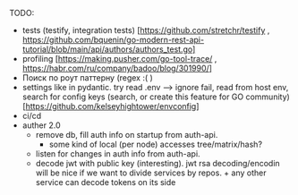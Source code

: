 TODO:
- tests (testify, integration tests) [https://github.com/stretchr/testify , https://github.com/bquenin/go-modern-rest-api-tutorial/blob/main/api/authors/authors_test.go]
- profiling [https://making.pusher.com/go-tool-trace/ , https://habr.com/ru/company/badoo/blog/301990/]
- Поиск по роут паттерну (regex :( )
- settings like in pydantic. try read .env –> ignore fail, read from host env, search for config keys (search, or create this feature for GO community) [https://github.com/kelseyhightower/envconfig]
- ci/cd
- auther 2.0
  - remove db, fill auth info on startup from auth-api.
    - some kind of local (per node) accesses tree/matrix/hash? 
  - listen for changes in auth info from auth-api. 
  - decode jwt with public key (interesting). jwt rsa decoding/encodin will be nice if we want to divide services by repos. + any other service can decode tokens on its side